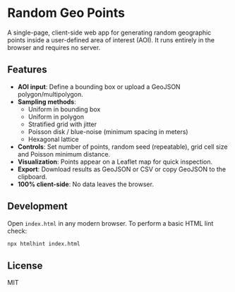 # Random Geo Points

A single-page, client-side web app for generating random geographic points inside a user-defined area of interest (AOI). It runs entirely in the browser and requires no server.

## Features

- **AOI input**: Define a bounding box or upload a GeoJSON polygon/multipolygon.
- **Sampling methods**:
  - Uniform in bounding box
  - Uniform in polygon
  - Stratified grid with jitter
  - Poisson disk / blue-noise (minimum spacing in meters)
  - Hexagonal lattice
- **Controls**: Set number of points, random seed (repeatable), grid cell size and Poisson minimum distance.
- **Visualization**: Points appear on a Leaflet map for quick inspection.
- **Export**: Download results as GeoJSON or CSV or copy GeoJSON to the clipboard.
- **100% client-side**: No data leaves the browser.

## Development

Open `index.html` in any modern browser. To perform a basic HTML lint check:

```bash
npx htmlhint index.html
```

## License

MIT

